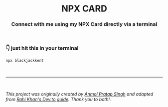 <h1 align="center">  <strong>NPX CARD</strong> </h1>
<h3 align="center"> Connect with me using my NPX Card directly via a terminal </h3>

<br />

### <strong>👇 just hit this in your terminal</strong>

```bash
npx blackjackkent
```

<br />

---

<br />

<em>This project was originally created by [Anmol Pratap Singh](https://github.com/anmol098) and adapted from [Rahi Khan's Dev.to guide](https://dev.to/rahikhan/create-a-simple-npx-business-card-2j4i). Thank you to both!.</em>
